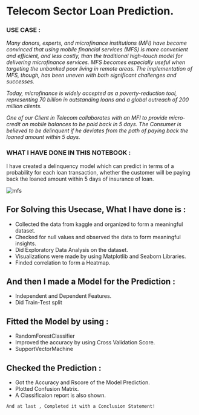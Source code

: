 # Telecom Sector Loan Prediction.

### USE CASE :
_Many donors, experts, and microfinance institutions (MFI) have become convinced that using mobile financial services (MFS) is more convenient and efficient, and less costly, than the traditional high-touch model for delivering microfinance services. MFS becomes especially useful when targeting the unbanked poor living in remote areas. The implementation of MFS, though, has been uneven with both significant challenges and successes._

_Today, microfinance is widely accepted as a poverty-reduction tool, representing 70 billion in outstanding loans and a global outreach of 200 million clients._

_One of our Client in Telecom collaborates with an MFI to provide micro-credit on mobile balances to be paid back in 5 days. The Consumer is believed to be delinquent if he deviates from the path of paying back the loaned amount within 5 days._


### WHAT I HAVE DONE IN THIS NOTEBOOK :
I have created a delinquency model which can predict in terms of a probability for each loan transaction,
whether the customer will be paying back the loaned amount within 5 days of insurance of loan.

![mfs](https://user-images.githubusercontent.com/73397927/124344043-c5f79000-dbed-11eb-86ba-b4a641db074f.jpg)

## For Solving this Usecase, What I have done is :
- Collected the data from kaggle and organized to form a meaningful dataset.
- Checked for null values and observed the data to form meaningful insights.
- Did Exploratory Data Analysis on the dataset.
- Visualizations were made by using Matplotlib and Seaborn Libraries.
- Finded correlation to form a Heatmap.

## And then I made a Model for the Prediction :
- Independent and Dependent Features.
- Did Train-Test split

## Fitted the Model by using :
-  RandomForestClassifier
-  Improved the accuracy by using Cross Validation Score.
-  SupportVectorMachine

## Checked the Prediction :
- Got the Accuracy and Rscore of the Model Prediction.
- Plotted Confusion Matrix.
- A Classificaion report is also shown.

`And at last , Completed it with a Conclusion Statement!`
